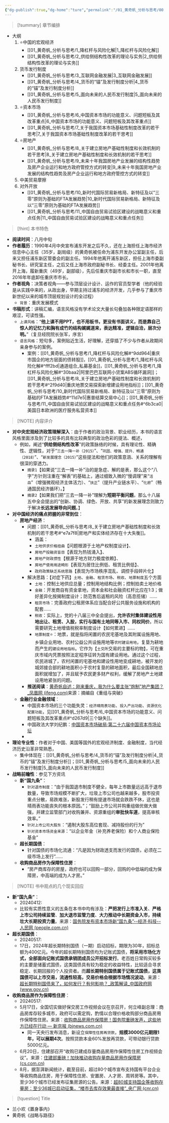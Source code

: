 ```yaml
---
{"dg-publish":true,"dg-home":"ture","permalink":"/01_黄奇帆_分析与思考/000_《分析与思考》书评/","tags":["gardenEntry"],"dgPassFrontmatter":true}
---
```



> [!summary] 章节编排

- 大纲
	1. ⭐中国的宏观经济
		- [[01_黄奇帆_分析与思考/1_降杠杆与风险化解\|1_降杠杆与风险化解]]
		- [[01_黄奇帆_分析与思考/2_供给侧结构性改革的理论与实务\|2_供给侧结构性改革的理论与实务]]
	2. 货币发行制度
		- [[01_黄奇帆_分析与思考/3_互联网金融发展\|3_互联网金融发展]]
		- [[01_黄奇帆_分析与思考/4_货币的“锚”及发行制度分析\|4_货币的“锚”及发行制度分析]]
		- [[01_黄奇帆_分析与思考/5_面向未来的人民币发行制度\|5_面向未来的人民币发行制度]]
	3. ⭐资本市场
		- [[01_黄奇帆_分析与思考/6_中国资本市场的功能意义、问题短板及其改革重点\|6_中国资本市场的功能意义、问题短板及其改革重点]]
		- [[01_黄奇帆_分析与思考/7_关于我国资本市场基础性制度改革的若干思考\|7_关于我国资本市场基础性制度改革的若干思考]]
	4. ⭐房地产
		- [[01_黄奇帆_分析与思考/8_关于建立房地产基础性制度和长效机制的若干思考\|8_关于建立房地产基础性制度和长效机制的若干思考]]
		- [[01_黄奇帆_分析与思考/9_未来十年我国房地产业发展的结构性趋势及房产企业运行和地方政府管控方式的转变\|9_未来十年我国房地产业发展的结构性趋势及房产企业运行和地方政府管控方式的转变]]
	5. 中美贸易摩擦
	6. 对外开放
		- [[01_黄奇帆_分析与思考/10_新时代国际贸易新格局、新特征及以“三零”原则为基础的FTA发展趋势\|10_新时代国际贸易新格局、新特征及以“三零”原则为基础的FTA发展趋势]]
		- [[01_黄奇帆_分析与思考/11_中国自由贸易试验区建设的战略意义和重点任务\|11_中国自由贸易试验区建设的战略意义和重点任务]]

> [!hint] 本书特色

- **阅读时间**：八月中旬
- **作者履历**：1990年4月中央宣布浦东开发之后不久，还在上海担任上海市经济信息中心主任（35岁，副局级）的黄奇帆被任命为浦东开发办公室副主任，后来又担任浦东新区管委会的副主任。1994年他离开浦东新区，担任上海市委副秘书长、研究室主任，之后又任上海市政府副秘书长、经委主任。2001年他离开上海，履新重庆（49岁，副部级），先后任重庆市副市长和市长一职，直至2016年年底卸任重庆市市长。
- **作者视角**：决策者视角——参与顶层设计设计、运作的官员型学者（他的经验是从实践中来的，从政出身，早期主持过浦东的经济开发，几乎参与了重庆市新世纪以来的城市顶层规划设计的全过程）
	- `背景`：重庆发展模式
- **书稿形式**：讲稿汇编，语言风格没有学术论文大量长句叠加各种限定语那样的艰涩，可读性强。
	- `上课风格`：“**他上课不用PPT，也不用板书，更没有书面讲义，而是靠自己惊人的记忆力和胸有成竹的结构娓娓道来，表达精准，逻辑自洽，层次分明。**”（复旦经院院长张军，序言）
	- `语言风格`：短句多，案例贴近生活，好理解，还穿插了不少与作者从政期间亲身参与的案例。
		- 案例：[[01_黄奇帆_分析与思考/1_降杠杆与风险化解#^9dd964\|重庆市国企的地方层面的债转股]]，[[01_黄奇帆_分析与思考/1_降杠杆与风险化解#^fff2bd\|通道组合_私募基金]]，[[01_黄奇帆_分析与思考/1_降杠杆与风险化解#^30baa2\|阿里巴巴互联网小贷案ABS循环漏洞]]；[[01_黄奇帆_分析与思考/8_关于建立房地产基础性制度和长效机制的若干思考#^2f9d40\|重庆地票交易探索新增建设用地指标]]；[[01_黄奇帆_分析与思考/10_新时代国际贸易新格局、新特征及以“三零”原则为基础的FTA发展趋势#^11d7e5\|惠普结算交易中心]]；[[01_黄奇帆_分析与思考/11_中国自由贸易试验区建设的战略意义和重点任务#^6b3ca0\|美国日本欧洲的医疗服务私营资本]]

> [!NOTE] 内容评介

- **对中央宏观经济政策理解深入**：由于作者的政治背景、职业经历，本书的语言风格里面涉及到了比较多的具有比较典型的政治色彩的提法、概述，
	- 例如，阐述“**供给侧结构性改革**”的政策脉络的时候，具有理论性、精确性、逻辑性，对于“`三去一降一补（2015）`”、“`巩固、增强、提升、畅通（2018）`”、“`新发展理念（2015）`”这些提法和他们的政策意涵、关系的理解有很深的穿透力。
		- `摘录1`【如果说“三去一降一补”治的是急症、解的是表，那么这个“八字”方针则注重在“解表”的基础上，通过细致入微的“慢调理”来“`活血`”（增强微观经济主体活力）、“`扶正`”（提升产业链水平）、“`化瘀`”（畅通国民经济循环）。】
		- `摘录2`【如果我们把“三去一降一补”理解为**短期平衡问题**，那么十八届五中全会提出的“创新、协调、绿色、开放、共享”的新发展理念则致力于解决**长远发展导向问题**。】
- **对中国经济的痛点把握的非常到位**：
	- **房地产经济**：
		- 问题：[[01_黄奇帆_分析与思考/8_关于建立房地产基础性制度和长效机制的若干思考#^e7a7f8\|房地产和实体经济存在十大失衡]]。
			- 涵盖：
			- `土地供求价格扭曲`【问题根源于土地产权制度设计】、
			- `房地产投融资盲目`【表现为热钱涌入】、
			- `房地产财政惯性`【根源于地方财力极度依赖】、
			- `房地产使用用途畸形`【表现为居住比例低、租赁比例低】、
			- `政府政策缺乏系统思路`【表现为市场秩序混乱、调控手段碎片化】
		- 解决思路：【对症下药】`土地`、`金融`、`租赁市场`、`税收`、`地票制度`五个方面
			- `土地`：控制土地供应总量；控制用地结构比例；控制拍卖土地价格
			- `金融`：开发商自有资金拿地，资本金和社会融资杠杆比应在1∶3；做好差异化按揭制度设计；防范售后返租的风险（高息揽储）……
			- `租赁市场`：完善政府公租房体系应当配合好公共服务设施和机构的配套……
			- `税收`：实际上，党的十八届三中全会提出，**允许农村集体建设性用地出让、租赁、入股，实行与国有土地同等入市、同权同价**。所以需要研究土地增值税税率制度设计【如何累进】……
			- `地票制度`⭐：地票，就是指将闲置的农民宅基地及其附属设施用地、乡镇企业用地、农村公益公共设施用地等`农村建设用地`，复垦为耕地而产生的`建设用地指标`。它作为【`土交所`交易的主要标的物】，可在重庆市域内凭票按照法定程序征转为国有建设用地。通过这个过程，农民进城了，农村闲置的宅基地和建设性用地变成耕地，被开发的城郊接合部的耕地面积小于农村复垦的耕地面积，最后全国耕地总面积就增加了，并且赋予农民更多财产权利，缓解了房地产土地建设用地紧张的问题。
		- **推送阅读**：[黄奇帆自述：刚来重庆，我为什么要主张“炮制”地产集团？_凤凰网 (ifeng.com)](https://finance.ifeng.com/c/8ahCWTf84v5)来源：摘编自《重组与突破》
	- **金融行业金融领域**：
		- 中国资本市场的三个功能失灵：`经济晴雨表功能`、`投入产出功能`、`资源优化配置功能`，见[[01_黄奇帆_分析与思考/6_中国资本市场的功能意义、问题短板及其改革重点#^d267d9\|三个缺失]]。
		- 中国政法大学刘纪鹏：[中国资本市场破局](https://www.bilibili.com/video/BV1Qa46etEmn?vd_source=76e40b8b2e7238552f3b9b6e52fd42da);[第二十六届中国资本市场论坛](https://www.bilibili.com/video/BV18c41147ZT?vd_source=76e40b8b2e7238552f3b9b6e52fd42da)
		- 
- **理论专业性**：作者对于中国、美国等国外的宏观经济制度、金融制度，当代经济历史沿革非常熟悉，
	- 集中体现在：[[01_黄奇帆_分析与思考/4_货币的“锚”及发行制度分析\|4_货币的“锚”及发行制度分析]]；[[01_黄奇帆_分析与思考/5_面向未来的人民币发行制度\|5_面向未来的人民币发行制度]]
- **战略前瞻性**：参见下方资讯
	- **新“国九条”**：
		- `针对退市制度`：“由于我国退市制度不健全，每年上市数量远远高于退市数量，导致市场规模不断扩大，垃圾上市公司也越来越多，股市投资重点分散，易跌难涨，新股发行稍有提速市场就会跌跌不休，这也是晴雨表功能丧失的根本原因。”；“鼓励上市公司并购重组做优做大做强，并建立监管部门对收购兼并、资源重组的**审批快车道**，提高审核效率。”
		- `针对上市公司大股东`：“遏制大股东高位套现、减持股份的行为”
		- `针对资本市场资金来源`：“以企业年金（补充养老保险）和个人商业保险基金”
	- **超长期国债**：
		- 针对国债的市场化流通：“凡是因为财政透支而发行的国债，必须在二级市场上发行”……
	- **收购商品房作为保障性住房**：
		- “房产商库存的房屋，政府也可以回购一部分，回购的中低端的成为保障房，中高端的成为人才房。”


> [!NOTE] 书中观点的几个现实回应

- **新“国九条”**：
	- 20240412:
	- 比较有实质性意义的五条在本书中均有涉及：**严把发行上市准入关**、**严格上市公司持续监管**、**加大退市监管力度**、**大力推动中长期资金入市，持续壮大长期投资力量**。来源：[国务院发布资本市场新“国九条”--经济·科技--人民网 (people.com.cn)](http://finance.people.com.cn/n1/2024/0412/c1004-40214971.html)
- **超长期国债**：
	- 20240517:
	- 17日，2024年超长期特别国债（一期）启动招标，期限为30年，招标总额为400亿元。今年的超长期特别国债均为记账式国债，**将采用市场化方式，全部面向记账式国债承销团成员公开招标发行**。老百姓日常购买较多的主要是储蓄式国债，这类国债具有较为稳定的收益特性，比较适合寻求稳定、长期回报的个人投资者。而**超长期特别国债属于记账式国债，这类国债可以上市交易，流通性较高，交易价格会根据市场情况波动**。来源：[超长期特别国债来了，如何发行？有何影响？_政策解读_中国政府网 (www.gov.cn)](https://www.gov.cn/zhengce/202405/content_6951890.htm)
- **收购商品房作为保障性住房**：
	- 20240517:
	- 5月17日，全国切实做好保交房工作视频会议在京召开，何立峰副总理：商品房库存较多城市，政府可以需定购，酌情以合理价格收购部分商品房用作保障性住房。来源：[收购商品房用作保障房！国务院重磅发声，这些地方已经在行动 — 新京报 (bjnews.com.cn)](https://www.bjnews.com.cn/detail/1715931066168733.html)
		- 同一天央行发布消息，新设立`保障性住房再贷款`，**规模3000亿元期限1年，可以展期4次**。按照贷款本金60%发放再贷款，可带动银行贷款5000亿元。
	- 6月20日，住建部召开“收购已建成存量商品房用作保障性住房工作视频会议”。来源：[住建部重磅！加快推动收购存量商品房用作保障房 (cs.com.cn)](http://jnzstatic.cs.com.cn/zzb/htmlInfo/2ccb3d22002400482408c3405e755d94.html)
	- 8月，据澎湃新闻统计，截至目前，超过80个城市宣布支持国有平台企业等收购商品住房，用于保障性住房、安置房、人才房、周转房等。其中，至少36个城市已经发布征集房源的公告。来源：[超80城支持国企等收购存量房：至少36城已启动征集，“楼市去库存效果最直接”_央广网 (cnr.cn)](https://news.cnr.cn/native/gd/20240825/t20240825_526870524.shtml)

> [!question] Title

- 兰小欢《置身事内》
- 黄奇帆《战略与路径》